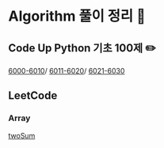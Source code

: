 # Algorithm 풀이 정리 🦾

## Code Up Python 기초 100제 ✏️
[6000-6010](./CodeUp100/6000-6010.md)/
[6011-6020](./CodeUp100/6011-6020.md)/
[6021-6030](./CodeUp100/6021-6030.md)

## LeetCode
### Array
[twoSum](./LeetCode/Array/twoSum.md)

